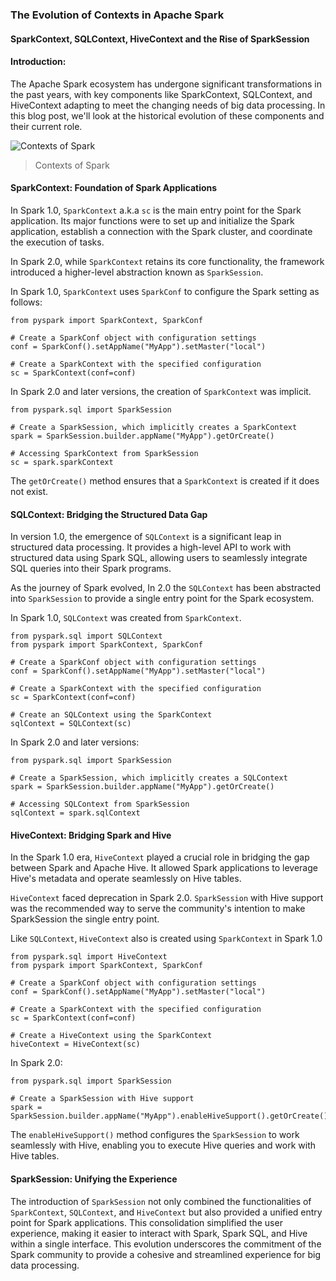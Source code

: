 ### The Evolution of Contexts in Apache Spark
#### SparkContext, SQLContext, HiveContext and the Rise of SparkSession


#### Introduction:
The Apache Spark ecosystem has undergone significant transformations in the past years, with key components like SparkContext, SQLContext, and HiveContext adapting to meet the changing needs of big data processing. In this blog post, we'll look at the historical evolution of these components and their current role.

![Contexts of Spark](https://github.com/ethirajsrinivasan/binaryscriptsblogs/assets/7569031/498fff49-72ae-4fd4-89ae-e7ec85ca9993)
> Contexts of Spark


#### SparkContext: Foundation of Spark Applications
In Spark 1.0, `SparkContext`  a.k.a `sc` is the main entry point for the Spark application. Its major functions were to set up and initialize the Spark application, establish a connection with the Spark cluster, and coordinate the execution of tasks.

In Spark 2.0, while `SparkContext` retains its core functionality, the framework introduced a higher-level abstraction known as `SparkSession`.

In Spark 1.0, `SparkContext` uses `SparkConf` to configure the Spark setting as follows:

```code
from pyspark import SparkContext, SparkConf

# Create a SparkConf object with configuration settings
conf = SparkConf().setAppName("MyApp").setMaster("local")

# Create a SparkContext with the specified configuration
sc = SparkContext(conf=conf)
```

In Spark 2.0 and later versions, the creation of `SparkContext` was implicit.
```code
from pyspark.sql import SparkSession

# Create a SparkSession, which implicitly creates a SparkContext
spark = SparkSession.builder.appName("MyApp").getOrCreate()

# Accessing SparkContext from SparkSession
sc = spark.sparkContext
```

The `getOrCreate()` method ensures that a `SparkContext` is created if it does not exist.

#### SQLContext: Bridging the Structured Data Gap
In version 1.0, the emergence of `SQLContext` is a significant leap in structured data processing. It provides a high-level API to work with structured data using Spark SQL, allowing users to seamlessly integrate SQL queries into their Spark programs.

As the journey of Spark evolved, In 2.0 the `SQLContext` has been abstracted into `SparkSession` to provide a single entry point for the Spark ecosystem.

In Spark 1.0, `SQLContext` was created from `SparkContext`.
```code
from pyspark.sql import SQLContext
from pyspark import SparkContext, SparkConf

# Create a SparkConf object with configuration settings
conf = SparkConf().setAppName("MyApp").setMaster("local")

# Create a SparkContext with the specified configuration
sc = SparkContext(conf=conf)

# Create an SQLContext using the SparkContext
sqlContext = SQLContext(sc)
```

In Spark 2.0 and later versions:
```code
from pyspark.sql import SparkSession

# Create a SparkSession, which implicitly creates a SQLContext
spark = SparkSession.builder.appName("MyApp").getOrCreate()

# Accessing SQLContext from SparkSession
sqlContext = spark.sqlContext
```

#### HiveContext: Bridging Spark and Hive
In the Spark 1.0 era, `HiveContext` played a crucial role in bridging the gap between Spark and Apache Hive. It allowed Spark applications to leverage Hive's metadata and operate seamlessly on Hive tables.

`HiveContext` faced deprecation in Spark 2.0. `SparkSession` with Hive support was the recommended way to serve the community's intention to make SparkSession the single entry point.

Like `SQLContext`, `HiveContext` also is created using `SparkContext` in Spark 1.0
```code
from pyspark.sql import HiveContext
from pyspark import SparkContext, SparkConf

# Create a SparkConf object with configuration settings
conf = SparkConf().setAppName("MyApp").setMaster("local")

# Create a SparkContext with the specified configuration
sc = SparkContext(conf=conf)

# Create a HiveContext using the SparkContext
hiveContext = HiveContext(sc)
```  
In Spark 2.0:
```code
from pyspark.sql import SparkSession

# Create a SparkSession with Hive support
spark = SparkSession.builder.appName("MyApp").enableHiveSupport().getOrCreate()
```
The `enableHiveSupport()` method configures the `SparkSession` to work seamlessly with Hive, enabling you to execute Hive queries and work with Hive tables.

#### SparkSession: Unifying the Experience
The introduction of `SparkSession` not only combined the functionalities of `SparkContext`, `SQLContext`, and `HiveContext` but also provided a unified entry point for Spark applications. This consolidation simplified the user experience, making it easier to interact with Spark, Spark SQL, and Hive within a single interface. This evolution underscores the commitment of the Spark community to provide a cohesive and streamlined experience for big data processing.
